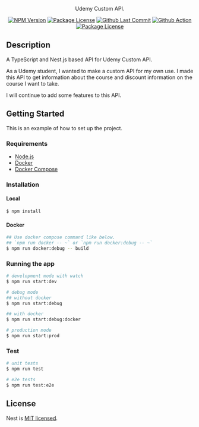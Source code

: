 <!-- <p align="center">
  <a href="http://nestjs.com/" target="blank"><img src="https://nestjs.com/img/logo-small.svg" width="200" alt="Nest Logo" /></a>
</p> -->

<p align="center">
  Udemy Custom API.
</p>

<p align="center">
  <a href="https://github.com/beerjoa/udemy-custom-api/blob/main/package.json" target="_blank"><img src="https://img.shields.io/github/package-json/v/beerjoa/udemy-custom-api" alt="NPM Version" /></a>
  <a href="https://github.com/beerjoa/udemy-custom-api" target="_blank"><img src="https://img.shields.io/github/languages/top/beerjoa/udemy-custom-api" alt="Package License" /></a>
  <a href="https://github.com/beerjoa/udemy-custom-api/commits/main" target="_blank"><img src="https://img.shields.io/github/last-commit/beerjoa/udemy-custom-api" alt="Github Last Commit" /></a>
  <a href="https://github.com/beerjoa/udemy-custom-api/actions/workflows/lint-commit-and-test.yml" target="_blank"><img src="https://img.shields.io/github/actions/workflow/status/beerjoa/udemy-custom-api/lint-commit-and-test.yml" alt="Github Action" /></a>
  <a href="https://github.com/beerjoa/udemy-custom-api/blob/main/LICENSE.md" target="_blank"><img src="https://img.shields.io/github/license/beerjoa/udemy-custom-api" alt="Package License" /></a>
  <!-- <a href="https://twitter.com/nestframework" target="_blank"><img src="https://img.shields.io/twitter/follow/nestframework.svg?style=social&label=Follow"></a> -->
</p>

## Description

A TypeScript and Nest.js based API for Udemy Custom API.

As a Udemy student, I wanted to make a custom API for my own use. I made this API to get information about the course and discount information on the course I want to take.

I will continue to add some features to this API.

## Getting Started

This is an example of how to set up the project.

### Requirements

- [Node.js](https://nodejs.org/)
- [Docker](https://www.docker.com/)
- [Docker Compose](https://docs.docker.com/compose/)

### Installation

#### Local

```bash
$ npm install
```

#### Docker

```bash
## Use docker compose command like below.
## `npm run docker -- ~` or `npm run docker:debug -- ~`
$ npm run docker:debug -- build
```

### Running the app

```bash
# development mode with watch
$ npm run start:dev

# debug mode
## without docker
$ npm run start:debug

## with docker
$ npm run start:debug:docker

# production mode
$ npm run start:prod
```

### Test

```bash
# unit tests
$ npm run test

# e2e tests
$ npm run test:e2e
```

## License

Nest is [MIT licensed](LICENSE).

